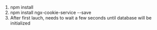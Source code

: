 1. npm install
2. npm install ngx-cookie-service --save
3. After first lauch, needs to wait a few seconds until database will be initialized 
